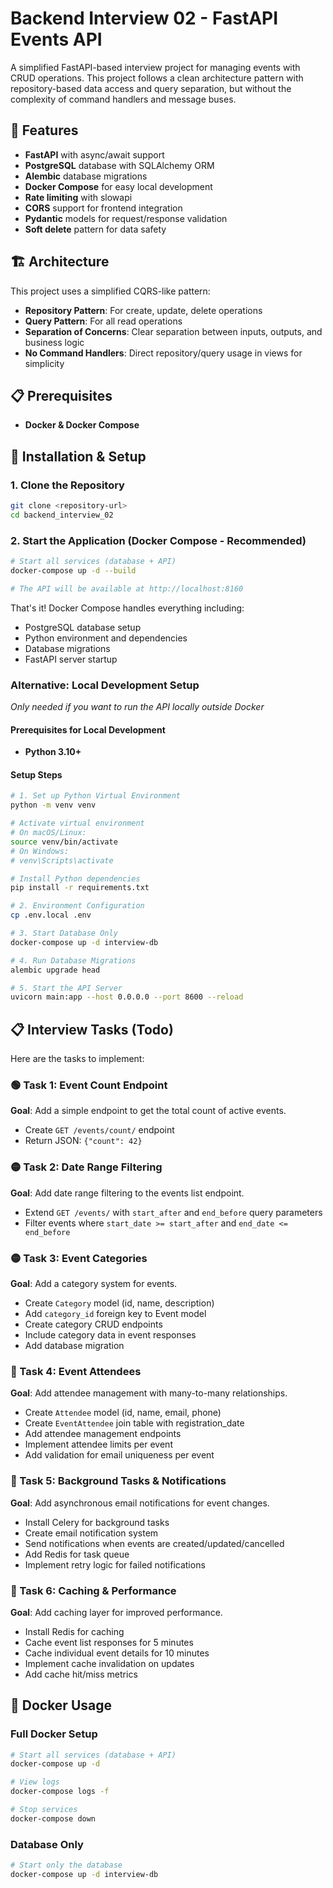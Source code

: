 # Backend Interview 02 - FastAPI Events API

A simplified FastAPI-based interview project for managing events with CRUD operations. This project follows a clean architecture pattern with repository-based data access and query separation, but without the complexity of command handlers and message buses.

## 🚀 Features

- **FastAPI** with async/await support
- **PostgreSQL** database with SQLAlchemy ORM
- **Alembic** database migrations
- **Docker Compose** for easy local development
- **Rate limiting** with slowapi
- **CORS** support for frontend integration
- **Pydantic** models for request/response validation
- **Soft delete** pattern for data safety

## 🏗️ Architecture

This project uses a simplified CQRS-like pattern:
- **Repository Pattern**: For create, update, delete operations
- **Query Pattern**: For all read operations  
- **Separation of Concerns**: Clear separation between inputs, outputs, and business logic
- **No Command Handlers**: Direct repository/query usage in views for simplicity

## 📋 Prerequisites

- **Docker & Docker Compose**

## 🔧 Installation & Setup

### 1. Clone the Repository
```bash
git clone <repository-url>
cd backend_interview_02
```

### 2. Start the Application (Docker Compose - Recommended)
```bash
# Start all services (database + API)
docker-compose up -d --build

# The API will be available at http://localhost:8160
```

That's it! Docker Compose handles everything including:
- PostgreSQL database setup
- Python environment and dependencies
- Database migrations
- FastAPI server startup

### Alternative: Local Development Setup
*Only needed if you want to run the API locally outside Docker*

#### Prerequisites for Local Development
- **Python 3.10+**

#### Setup Steps
```bash
# 1. Set up Python Virtual Environment
python -m venv venv

# Activate virtual environment
# On macOS/Linux:
source venv/bin/activate
# On Windows:
# venv\Scripts\activate

# Install Python dependencies
pip install -r requirements.txt

# 2. Environment Configuration
cp .env.local .env

# 3. Start Database Only
docker-compose up -d interview-db

# 4. Run Database Migrations
alembic upgrade head

# 5. Start the API Server
uvicorn main:app --host 0.0.0.0 --port 8600 --reload
```

## 📋 Interview Tasks (Todo)

Here are the tasks to implement:

### 🟢 Task 1: Event Count Endpoint
**Goal**: Add a simple endpoint to get the total count of active events.
- Create `GET /events/count/` endpoint
- Return JSON: `{"count": 42}`

### 🟡 Task 2: Date Range Filtering
**Goal**: Add date range filtering to the events list endpoint.
- Extend `GET /events/` with `start_after` and `end_before` query parameters
- Filter events where `start_date >= start_after` and `end_date <= end_before`

### 🟡 Task 3: Event Categories
**Goal**: Add a category system for events.
- Create `Category` model (id, name, description)
- Add `category_id` foreign key to Event model
- Create category CRUD endpoints
- Include category data in event responses
- Add database migration

### 🔴 Task 4: Event Attendees
**Goal**: Add attendee management with many-to-many relationships.
- Create `Attendee` model (id, name, email, phone)
- Create `EventAttendee` join table with registration_date
- Add attendee management endpoints
- Implement attendee limits per event
- Add validation for email uniqueness per event

### 🔴 Task 5: Background Tasks & Notifications
**Goal**: Add asynchronous email notifications for event changes.
- Install Celery for background tasks
- Create email notification system
- Send notifications when events are created/updated/cancelled
- Add Redis for task queue
- Implement retry logic for failed notifications

### 🔴 Task 6: Caching & Performance
**Goal**: Add caching layer for improved performance.
- Install Redis for caching
- Cache event list responses for 5 minutes
- Cache individual event details for 10 minutes
- Implement cache invalidation on updates
- Add cache hit/miss metrics

## 🐳 Docker Usage

### Full Docker Setup
```bash
# Start all services (database + API)
docker-compose up -d

# View logs
docker-compose logs -f

# Stop services
docker-compose down
```

### Database Only
```bash
# Start only the database
docker-compose up -d interview-db
```
